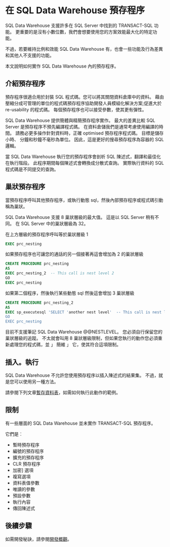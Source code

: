 <properties
   pageTitle="預存程序 SQL Data Warehouse |Microsoft Azure"
   description="秘訣實作預存程序 Azure SQL Data Warehouse 開發解決方案。"
   services="sql-data-warehouse"
   documentationCenter="NA"
   authors="jrowlandjones"
   manager="barbkess"
   editor=""/>

<tags
   ms.service="sql-data-warehouse"
   ms.devlang="NA"
   ms.topic="article"
   ms.tgt_pltfrm="NA"
   ms.workload="data-services"
   ms.date="06/30/2016"
   ms.author="jrj;barbkess;sonyama"/>

# <a name="stored-procedures-in-sql-data-warehouse"></a>在 SQL Data Warehouse 預存程序

SQL Data Warehouse 支援許多在 SQL Server 中找到的 TRANSACT-SQL 功能。 更重要的是沒有小數位數，我們會想要使用您的方案效能最大化的特定功能。

不過，若要維持比例和效能 SQL Data Warehouse 有，也會一些功能及行為差異和其他人不支援的功能。

本文說明如何實作 SQL Data Warehouse 內的預存程序。

## <a name="introducing-stored-procedures"></a>介紹預存程序
預存程序很適合用於封裝 SQL 程式碼。您可以將其關閉資料倉庫中的資料。 藉由壓縮分成可管理的單位的程式碼預存程序協助開發人員模組化解決方案;促進大於 re-usability 的程式碼。 每個預存程序也可以接受參數，使其更有彈性。

SQL Data Warehouse 提供簡體與精簡預存程序實作。 最大的差異比較 SQL Server 是預存程序不預先編譯程式碼。 在資料倉儲我們是通常考慮使用編譯的時間。 請務必更多操作針對資料時，正確 optimised 預存程序程式碼。 目標是儲存小時、 分鐘和秒鐘不毫秒為單位。 因此，這是更好的搜尋預存程序為容器的 SQL 邏輯。     

當 SQL Data Warehouse 執行您的預存程序會剖析 SQL 陳述式，翻譯和最佳化在執行階段。 此程序期間每個陳述式會轉換成分散式查詢。 實際執行資料的 SQL 程式碼是不同提交的查詢。

## <a name="nesting-stored-procedures"></a>巢狀預存程序
當預存程序呼叫其他預存程序，或執行動態 sql，然後內部預存程序或程式碼引動稱為巢狀。

SQL Data Warehouse 支援 8 巢狀層級的最大值。 這是以 SQL Server 稍有不同。 在 SQL Server 中的巢狀層級為 32。

在上方層級的預存程序呼叫等於巢狀層級 1

```sql
EXEC prc_nesting
```
如果預存程序也可讓您的通話的另一個接著再這會增加為 2 的巢狀層級
```sql
CREATE PROCEDURE prc_nesting
AS
EXEC prc_nesting_2  -- This call is nest level 2
GO
EXEC prc_nesting
```
如果第二個程序，然後執行某些動態 sql 然後這會增加 3 巢狀層級
```sql
CREATE PROCEDURE prc_nesting_2
AS
EXEC sp_executesql 'SELECT 'another nest level'  -- This call is nest level 2
GO
EXEC prc_nesting
```

目前不支援筆記 SQL Data Warehouse @@NESTLEVEL。 您必須自行保留您的巢狀層級的追蹤。 不太就會叫用 8 巢狀層級限制，但如果您執行的動作您必須重新處理您的程式碼，並 」 簡維 」 它，使其符合這項限制。

## <a name="insertexecute"></a>插入。執行
SQL Data Warehouse 不允許您使用預存程序以插入陳述式的結果集。 不過，就是您可以使用另一種方法。

請參閱下列文章[暫存資料表]，如需如何執行此動作的範例。

## <a name="limitations"></a>限制

有一些層面的 SQL Data Warehouse 並未實作 TRANSACT-SQL 預存程序。

它們是︰

- 暫時預存程序
- 編號的預存程序
- 擴充的預存程序
- CLR 預存程序
- 加密] 選項
- 複寫選項
- 資料表值參數
- 唯讀的參數
- 預設參數
- 執行內容
- 傳回陳述式

## <a name="next-steps"></a>後續步驟
如需開發秘訣，請參閱[開發概觀][]。

<!--Image references-->

<!--Article references-->
[暫存資料表]: ./sql-data-warehouse-tables-temporary.md#modularizing-code
[開發概觀]: ./sql-data-warehouse-overview-develop.md

<!--MSDN references-->
[nest level]: https://msdn.microsoft.com/library/ms187371.aspx

<!--Other Web references-->
